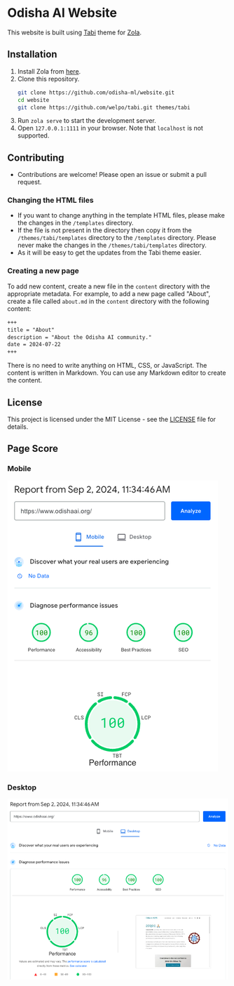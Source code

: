 # Odisha AI Website
This website is built using [Tabi](https://welpo.github.io/tabi/) theme for [Zola](https://www.getzola.org/).

## Installation

1. Install Zola from [here](https://www.getzola.org/documentation/getting-started/installation/).
2. Clone this repository.
    ```bash
    git clone https://github.com/odisha-ml/website.git
    cd website
    git clone https://github.com/welpo/tabi.git themes/tabi
    ```
3. Run `zola serve` to start the development server.
4. Open `127.0.0.1:1111` in your browser. Note that `localhost` is not supported.

## Contributing

* Contributions are welcome! Please open an issue or submit a pull request.
### Changing the HTML files
* If you want to change anything in the template HTML files, please make the changes in the `/templates` directory. 
* If the file is not present in the directory then copy it from the `/themes/tabi/templates` directory to the `/templates` directory. Please never make the changes in the `/themes/tabi/templates` directory. 
* As it will be easy to get the updates from the Tabi theme easier.

### Creating a new page
To add new content, create a new file in the `content` directory with the appropriate metadata. For example, to add a new page called "About", create a file called `about.md` in the `content` directory with the following content:

```markdown
+++
title = "About"
description = "About the Odisha AI community."
date = 2024-07-22
+++
```
There is no need to write anything on HTML, CSS, or JavaScript. The content is written in Markdown. You can use any Markdown editor to create the content.

## License

This project is licensed under the MIT License - see the [LICENSE](LICENSE) file for details.

## Page Score
### Mobile
![Page Score Mobile](/static/images/page-score-mobile.webp)
### Desktop
![Page Score Desktop](/static/images/page-score-desktop.webp)